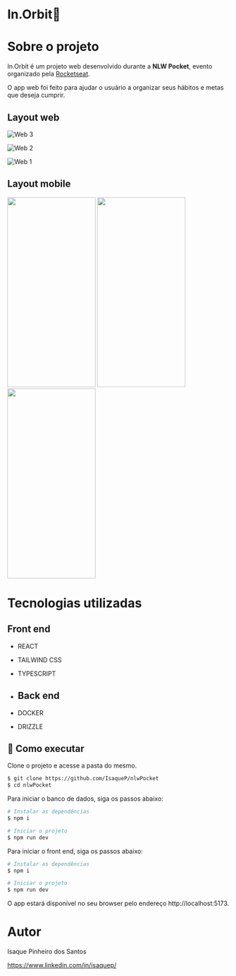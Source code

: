 # In.Orbit🚀

# Sobre o projeto

In.Orbit é um projeto web desenvolvido durante a **NLW Pocket**, evento organizado pela [Rocketseat](https://rocketseat.com.br/ "Site da Rocketseat").

O app web foi feito para ajudar o usuário a organizar seus hábitos e metas que deseja cumprir.

## Layout web
![Web 3](https://imgur.com/sTlbMkv.png)

![Web 2](https://imgur.com/ujh4oOS.png)

![Web 1](https://imgur.com/bFBLLW3.png)



## Layout mobile
<img src="https://imgur.com/ZByfv9s.png" width="200" height="430"> <img src="https://imgur.com/FK28hQc.png" width="200" height="430">  <img src="https://imgur.com/Vigel4M.png" width="200" height="430"> 

# Tecnologias utilizadas
## Front end
- REACT
- TAILWIND CSS
- TYPESCRIPT

- ## Back end
- DOCKER
- DRIZZLE


## 🚀 Como executar

Clone o projeto e acesse a pasta do mesmo.

```bash
$ git clone https://github.com/IsaqueP/nlwPocket
$ cd nlwPocket
```

Para iniciar o banco de dados, siga os passos abaixo:
```bash
# Instalar as dependências
$ npm i

# Iniciar o projeto
$ npm run dev
```
Para iniciar o front end, siga os passos abaixo:
```bash
# Instalar as dependências
$ npm i

# Iniciar o projeto
$ npm run dev
```
O app estará disponível no seu browser pelo endereço http://localhost:5173.


# Autor

Isaque Pinheiro dos Santos

https://www.linkedin.com/in/isaquep/

